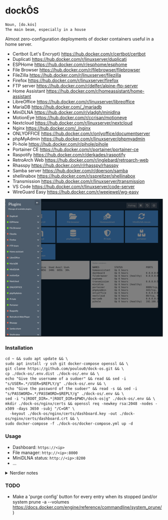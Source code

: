 # dockÔS
```
Noun, [do.kós]
The main beam, especially in a house
```
Almost zero-configuration deployments of docker containers useful in a home server.

* Certbot (Let's Encrypt) https://hub.docker.com/r/certbot/certbot
* Duplicati https://hub.docker.com/r/linuxserver/duplicati
* ESPHome https://hub.docker.com/r/esphome/esphome
* File Browser https://hub.docker.com/r/filebrowser/filebrowser
* FileZilla https://hub.docker.com/r/linuxserver/filezilla
* Firefox https://hub.docker.com/r/linuxserver/firefox
* FTP server https://hub.docker.com/r/delfer/alpine-ftp-server
* Home Assistant https://hub.docker.com/r/homeassistant/home-assistant
* LibreOffice https://hub.docker.com/r/linuxserver/libreoffice
* MariaDB https://hub.docker.com/_/mariadb
* MiniDLNA https://hub.docker.com/r/vladgh/minidlna
* MotionEye https://hub.docker.com/r/ccrisan/motioneye
* Nextcloud https://hub.docker.com/r/linuxserver/nextcloud
* Nginx https://hub.docker.com/_/nginx
* ONLYOFFICE https://hub.docker.com/r/onlyoffice/documentserver
* phpMyAdmin https://hub.docker.com/r/linuxserver/phpmyadmin
* Pi-hole https://hub.docker.com/r/pihole/pihole
* Portainer CE https://hub.docker.com/r/portainer/portainer-ce
* Raspotify https://hub.docker.com/r/derkades/raspotify
* RetroArch Web https://hub.docker.com/r/inglebard/retroarch-web
* Rhasspy https://hub.docker.com/r/rhasspy/rhasspy
* Samba server https://hub.docker.com/r/dperson/samba
* shellinabox https://hub.docker.com/r/sspreitzer/shellinabox
* Transmission https://hub.docker.com/r/linuxserver/transmission
* VS Code https://hub.docker.com/r/linuxserver/code-server
* WireGuard Easy https://hub.docker.com/r/weejewel/wg-easy

![dock-os.png](./dock-os.png)

### Installation
```shell
cd ~ && sudo apt update && \
sudo apt install -y ssh git docker-compose openssl && \
git clone https://github.com/poulou0/dock-os.git && \
cp ./dock-os/.env.dist ./dock-os/.env && \
echo "Give the username of a sudoer" && read && sed -i "s/USER=.*/USER=$REPLY/g" ./dock-os/.env && \
echo "Give the password of the sudoer" && read -s && sed -i "s/PASSWORD=.*/PASSWORD=$REPLY/g" ./dock-os/.env && \
sed -i "s|ROOT_DIR=.*|ROOT_DIR=$PWD\/dock-os|g" ./dock-os/.env && \
mkdir ./dock-os/nginx/certs && openssl req -newkey rsa:2048 -nodes -x509 -days 3650 -subj "/C=GR" \
  -keyout ./dock-os/nginx/certs/dashboard.key -out ./dock-os/nginx/certs/dashboard.crt && \
sudo docker-compose -f ./dock-os/docker-compose.yml up -d
```

### Usage
* Dashboard: `https://<ip>`
* File manager: `http://<ip>:8000`
* MiniDLNA status: `http://<ip>:8200`
* ...

<details>
  <summary>Nerdier notes</summary>

  ### File browser
  Under Settings > Global Settings > Command runner > After Copy/Delete/Rename/Save/Upload
  ```shell
  curl http://$(/sbin/ip route|awk '/default/ { print $3 }')/minidlna-rescan
  ```
  NOT WORKING, but promising!
  ```shell
  sudo docker-compose exec filebrowser /filebrowser cmds add after_copy "curl http://\$(/sbin/ip route|awk '/default/ { print \$3 }')/minidlna-rescan" && \
  sudo docker-compose exec filebrowser /filebrowser cmds add after_delete "curl http://\$(/sbin/ip route|awk '/default/ { print \$3 }')/minidlna-rescan" && \
  sudo docker-compose exec filebrowser /filebrowser cmds add after_rename "curl http://\$(/sbin/ip route|awk '/default/ { print \$3 }')/minidlna-rescan" && \
  sudo docker-compose exec filebrowser /filebrowser cmds add after_save "curl http://\$(/sbin/ip route|awk '/default/ { print \$3 }')/minidlna-rescan" && \
  sudo docker-compose exec filebrowser /filebrowser cmds add after_upload "curl http://\$(/sbin/ip route|awk '/default/ { print \$3 }')/minidlna-rescan"
  ```
  To list them `sudo docker-compose exec filebrowser /filebrowser cmds ls`

  ### miniDLNA
  Control url: `http://<ip>:8200/rootDesc.xml`

  Example to get "All videos" XML
  ```shell
  curl http://<ip>:8200/ContentDir.xml -H 'SOAPAction:urn:schemas-upnp-org:service:ContentDirectory:1#Browse' --data '<ObjectID>2$8</ObjectID><BrowseFlag>BrowseDirectChildren</BrowseFlag>'
  ```
  Source: https://developer.sony.com/develop/audio-control-api/get-started/browse-dlna-file

  ### certbot

  Example issuing:
  ```shell
  docker-compose run --rm  certbot certonly --webroot --webroot-path /var/www/certbot/ [--dry-run] -d sub1.domain1.com,sub2.domain1.com,sub.domain2.com
  ```
  Renew:
  ```shell
  docker-compose run --rm certbot renew
  ```
  More on `./nginx/conf.d/README.md`
</details>

### TODO

* Make a 'purge config' button for every entry when its stopped (and/or system prune -a --volumes https://docs.docker.com/engine/reference/commandline/system_prune/)
